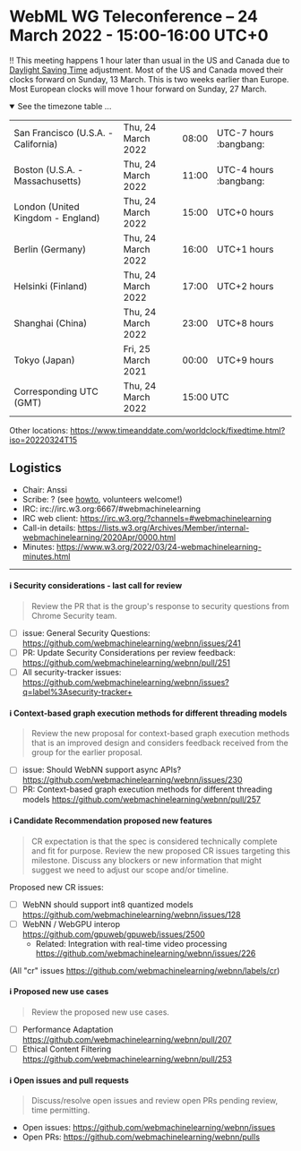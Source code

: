 # WebML WG Teleconference – 24 March 2022 - 15:00-16:00 UTC+0

:bangbang: This meeting happens 1 hour later than usual in the US and Canada due to [Daylight Saving Time](https://www.timeanddate.com/time/dst/2022a.html) adjustment. Most of the US and Canada moved their clocks forward on Sunday, 13 March. This is two weeks earlier than Europe. Most European clocks will move 1 hour forward on Sunday, 27 March. 

<details open><summary>See the timezone table ...</summary>
<table>
<tr><td> San Francisco (U.S.A. - California) <td> Thu, 24 March 2022 <td> 08:00 <td> UTC-7 hours :bangbang:
<tr><td> Boston (U.S.A. - Massachusetts) <td> Thu, 24 March 2022 <td> 11:00 <td> UTC-4 hours :bangbang:
<tr><td> London (United Kingdom - England) <td> Thu, 24 March 2022 <td> 15:00 <td> UTC+0 hours
<tr><td> Berlin (Germany) <td> Thu, 24 March 2022 <td> 16:00 <td> UTC+1 hours
<tr><td> Helsinki (Finland) <td> Thu, 24 March 2022 <td> 17:00 <td> UTC+2 hours
<tr><td> Shanghai (China) <td> Thu, 24 March 2022 <td> 23:00 <td> UTC+8 hours
<tr><td> Tokyo (Japan) <td> Fri, 25 March 2021 <td> 00:00 <td> UTC+9 hours
<tr><td> Corresponding UTC (GMT) <td> Thu, 24 March 2022 <td colspan=2> 15:00 UTC
</table>

Other locations: https://www.timeanddate.com/worldclock/fixedtime.html?iso=20220324T15
  </details>

## Logistics

* Chair: Anssi
* Scribe: ? (see [howto](https://github.com/webmachinelearning/meetings/blob/main/scribe-howto.md), volunteers welcome!)
* IRC: irc://irc.w3.org:6667/#webmachinelearning
* IRC web client: https://irc.w3.org/?channels=#webmachinelearning
* Call-in details: https://lists.w3.org/Archives/Member/internal-webmachinelearning/2020Apr/0000.html
* Minutes: https://www.w3.org/2022/03/24-webmachinelearning-minutes.html



---
  
#### ℹ️ Security considerations - last call for review

> Review the PR that is the group's response to security questions from Chrome Security team.

- [ ] issue: General Security Questions: https://github.com/webmachinelearning/webnn/issues/241
- [ ] PR: Update Security Considerations per review feedback: https://github.com/webmachinelearning/webnn/pull/251
- [ ] All security-tracker issues: https://github.com/webmachinelearning/webnn/issues?q=label%3Asecurity-tracker+

#### ℹ️ Context-based graph execution methods for different threading models

> Review the new proposal for context-based graph execution methods that is an improved design and considers feedback received from the group for the earlier proposal.

- [ ] issue: Should WebNN support async APIs? https://github.com/webmachinelearning/webnn/issues/230
- [ ] PR: Context-based graph execution methods for different threading models https://github.com/webmachinelearning/webnn/pull/257

#### ℹ️ Candidate Recommendation proposed new features

> CR expectation is that the spec is considered technically complete and fit for purpose. Review the new proposed CR issues targeting this milestone. Discuss any blockers or new information that might suggest we need to adjust our scope and/or timeline.

Proposed new CR issues:
- [ ] WebNN should support int8 quantized models https://github.com/webmachinelearning/webnn/issues/128
- [ ] WebNN / WebGPU interop https://github.com/gpuweb/gpuweb/issues/2500
  - Related: Integration with real-time video processing https://github.com/webmachinelearning/webnn/issues/226

(All "cr" issues https://github.com/webmachinelearning/webnn/labels/cr)

#### ℹ️ Proposed new use cases

> Review the proposed new use cases.

- [ ] Performance Adaptation https://github.com/webmachinelearning/webnn/pull/207
- [ ] Ethical Content Filtering https://github.com/webmachinelearning/webnn/pull/253

#### ℹ️ Open issues and pull requests

> Discuss/resolve open issues and review open PRs pending review, time permitting.

- Open issues: https://github.com/webmachinelearning/webnn/issues
- Open PRs: https://github.com/webmachinelearning/webnn/pulls
